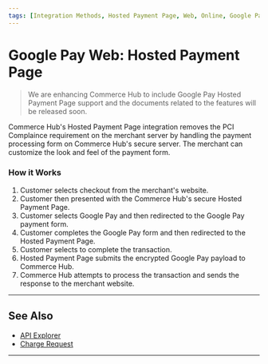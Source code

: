 ```yaml
---
tags: [Integration Methods, Hosted Payment Page, Web, Online, Google Pay, Wallet]
---
```


# Google Pay Web: Hosted Payment Page

<!-- theme: danger -->
> We are enhancing Commerce Hub to include Google Pay Hosted Payment Page support and the documents related to the features will be released soon.

Commerce Hub's Hosted Payment Page integration removes the PCI Complaince requirement on the merchant server by handling the payment processing form on Commerce Hub's secure server. The merchant can customize the look and feel of the payment form.

### How it Works

1. Customer selects checkout from the merchant's website.
2. Customer then presented with the Commerce Hub's secure Hosted Payment Page.
3. Customer selects Google Pay and then redirected to the Google Pay payment form.
4. Customer completes the Google Pay form and then redirected to the Hosted Payment Page.
5. Customer selects to complete the transaction.
6. Hosted Payment Page submits the encrypted Google Pay payload to Commerce Hub.
7. Commerce Hub attempts to process the transaction and sends the response to the merchant website.

---

## See Also

- [API Explorer](../api/?type=post&path=/payments/v1/charges)
- [Charge Request](?path=docs/Resources/API-Documents/Payments/Charges.md)

---

